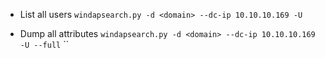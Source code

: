 
- List all users
`windapsearch.py -d <domain> --dc-ip 10.10.10.169 -U`

- Dump all attributes
`windapsearch.py -d <domain> --dc-ip 10.10.10.169 -U --full`
``